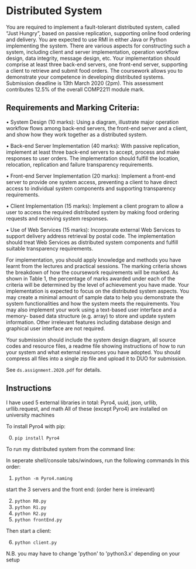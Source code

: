 # Distributed System

You are required to implement a fault-tolerant distributed system, called “Just Hungry”, based on passive replication, supporting online food ordering and delivery. You are expected to use RMI in either Java or Python implementing the system. There are various aspects for constructing such a system, including client and server implementation, operation workflow design, data integrity, message design, etc. Your implementation should comprise at least three back-end servers, one front-end server, supporting a client to retrieve and submit food orders. The coursework allows you to demonstrate your competence in developing distributed systems. Submission deadline is 13th March 2020 (2pm). This assessment contributes 12.5% of the overall COMP2211 module mark.

## Requirements and Marking Criteria:

• System Design (10 marks): Using a diagram, illustrate major operation workflow flows among back-end servers, the front-end server and a client, and show how they work together as a distributed system.

• Back-end Server Implementation (40 marks): With passive replication, implement at least three back-end servers to accept, process and make responses to user orders. The implementation should fulfill the location, relocation, replication and failure transparency requirements.

• Front-end Server Implementation (20 marks): Implement a front-end server to provide one system access, preventing a client to have direct access to individual system components and supporting transparency requirements.

• Client Implementation (15 marks): Implement a client program to allow a user to access the required distributed system by making food ordering requests and receiving system responses.

• Use of Web Services (15 marks): Incorporate external Web Services to support delivery address retrieval by postal code. The implementation should treat Web Services as distributed system components and fulfill suitable transparency requirements.


For implementation, you should apply knowledge and methods you have learnt from the lectures and practical sessions. The marking criteria shows the breakdown of how the coursework requirements will be marked. As shown in Table 1, the percentage of marks awarded under each of the criteria will be determined by the level of achievement you have made. Your implementation is expected to focus on the distributed system aspects. You may create a minimal amount of sample data to help you demonstrate the system functionalities and how the system meets the requirements. You may also implement your work using a text-based user interface and a memory- based data structure (e.g. array) to store and update system information. Other irrelevant features including database design and graphical user interface are not required.


Your submission should include the system design diagram, all source codes and resource files, a readme file showing instructions of how to run your system and what external resources you have adopted. You should compress all files into a single zip file and upload it to DUO for submission.

See `ds.assignment.2020.pdf` for details.

## Instructions

I have used 5 external libraries in total:
Pyro4, uuid, json, urllib, urllib.request, and math
All of these (except Pyro4) are installed on university machines

To install Pyro4 with pip:

0. `pip install Pyro4`

To run my distributed system from the command line:

In seperate shell/console tabs/windows, run the following commands
In this order:

1. `python -m Pyro4.naming`

start the 3 servers and the front end: (order here is irrelevant)

2. `python R0.py`<br>
3. `python R1.py`<br>
4. `python R2.py`<br>
5. `python frontEnd.py`<br>

Then start a client:

6. `python client.py`

N.B. you may have to change 'python' to 'python3.x' depending on your setup
